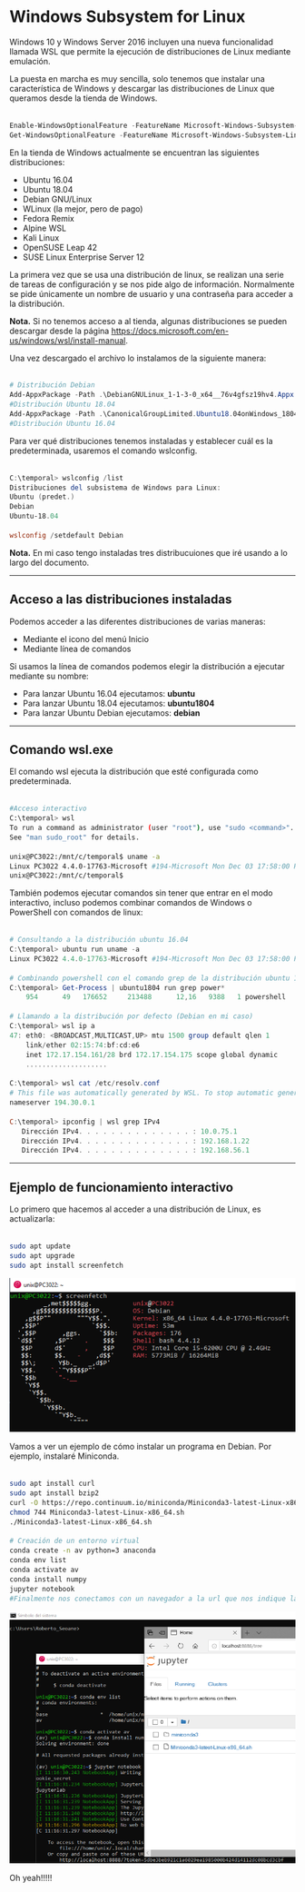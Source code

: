 # Windows Subsystem for Linux

Windows 10 y Windows Server 2016 incluyen una nueva funcionalidad llamada WSL que permite la ejecución de distribuciones de Linux mediante emulación.

La puesta en marcha es muy sencilla, solo tenemos que instalar una característica de Windows y descargar las distribuciones de Linux que queramos desde la tienda de Windows.

```powershell

Enable-WindowsOptionalFeature -FeatureName Microsoft-Windows-Subsystem-Linux -online
Get-WindowsOptionalFeature -FeatureName Microsoft-Windows-Subsystem-Linux -online

```

En la tienda de Windows actualmente se encuentran las siguientes distribuciones:

- Ubuntu 16.04
- Ubuntu 18.04
- Debian GNU/Linux
- WLinux (la mejor, pero de pago)
- Fedora Remix
- Alpine WSL
- Kali Linux
- OpenSUSE Leap 42
- SUSE Linux Enterprise Server 12

La primera vez que se usa una distribución de linux, se realizan una serie de tareas de configuración y se nos pide algo de información. Normalmente se pide únicamente un nombre de usuario y una contraseña para acceder a la distribución.

**Nota.** Si no tenemos acceso a al tienda, algunas distribuciones se pueden descargar desde la página https://docs.microsoft.com/en-us/windows/wsl/install-manual. 

Una vez descargado el archivo lo instalamos de la siguiente manera:

```powershell

# Distribución Debian
Add-AppxPackage -Path .\DebianGNULinux_1-1-3-0_x64__76v4gfsz19hv4.Appx
#Distribución Ubuntu 18.04
Add-AppxPackage -Path .\CanonicalGroupLimited.Ubuntu18.04onWindows_1804.2018.817.0_x64__79rhkp1fndgsc.Appx
#Distribución Ubuntu 16.04


```

Para ver qué distribuciones tenemos instaladas y establecer cuál es la predeterminada, usaremos el comando wslconfig.

```powershell

C:\temporal> wslconfig /list
Distribuciones del subsistema de Windows para Linux:
Ubuntu (predet.)
Debian
Ubuntu-18.04

wslconfig /setdefault Debian

```

**Nota.** En mi caso tengo instaladas tres distribucuiones que iré usando a lo largo del documento.

***

## Acceso a las distribuciones instaladas

Podemos acceder a las diferentes distribuciones de varias maneras:

- Mediante el icono del menú Inicio
- Mediante línea de comandos

Si usamos la línea de comandos podemos elegir la distribución a ejecutar mediante su nombre:

- Para lanzar Ubuntu 16.04 ejecutamos: **ubuntu**
- Para lanzar Ubuntu 18.04 ejecutamos: **ubuntu1804**
- Para lanzar Ubuntu Debian ejecutamos: **debian**

***

## Comando wsl.exe

El comando wsl ejecuta la distribución que esté configurada como predeterminada.

```bash

#Acceso interactivo
C:\temporal> wsl
To run a command as administrator (user "root"), use "sudo <command>".
See "man sudo_root" for details.

unix@PC3022:/mnt/c/temporal$ uname -a
Linux PC3022 4.4.0-17763-Microsoft #194-Microsoft Mon Dec 03 17:58:00 PST 2018 x86_64 x86_64 x86_64 GNU/Linux
unix@PC3022:/mnt/c/temporal$

```

También podemos ejecutar comandos sin tener que entrar en el modo interactivo, incluso podemos combinar comandos de Windows o PowerShell con comandos de linux:

```powershell

# Consultando a la distribución ubuntu 16.04
C:\temporal> ubuntu run uname -a
Linux PC3022 4.4.0-17763-Microsoft #194-Microsoft Mon Dec 03 17:58:00 PST 2018 x86_64 x86_64 x86_64 GNU/Linux

# Combinando powershell con el comando grep de la distribución ubuntu 18.04
C:\temporal> Get-Process | ubuntu1804 run grep power*
    954      49   176652     213488      12,16   9388   1 powershell

# Llamando a la distribución por defecto (Debian en mi caso)
C:\temporal> wsl ip a
47: eth0: <BROADCAST,MULTICAST,UP> mtu 1500 group default qlen 1
    link/ether 02:15:74:bf:cd:e6
    inet 172.17.154.161/28 brd 172.17.154.175 scope global dynamic
    ....................

C:\temporal> wsl cat /etc/resolv.conf
# This file was automatically generated by WSL. To stop automatic generation of this file, remove this line.
nameserver 194.30.0.1

C:\temporal> ipconfig | wsl grep IPv4
   Dirección IPv4. . . . . . . . . . . . . . : 10.0.75.1
   Dirección IPv4. . . . . . . . . . . . . . : 192.168.1.22
   Dirección IPv4. . . . . . . . . . . . . . : 192.168.56.1

```

***

## Ejemplo de funcionamiento interactivo

Lo primero que hacemos al acceder a una distribución de Linux, es actualizarla:

```bash

sudo apt update
sudo apt upgrade
sudo apt install screenfetch

```

![ScreenFetch en Debian](./Imagenes/DebianScreenFetch.PNG)

Vamos a ver un ejemplo de cómo instalar un programa en Debian. Por ejemplo, instalaré Miniconda.

```bash

sudo apt install curl
sudo apt install bzip2
curl -O https://repo.continuum.io/miniconda/Miniconda3-latest-Linux-x86_64.sh
chmod 744 Miniconda3-latest-Linux-x86_64.sh
./Miniconda3-latest-Linux-x86_64.sh

# Creación de un entorno virtual
conda create -n av python=3 anaconda
conda env list
conda activate av
conda install numpy
jupyter notebook
#Finalmente nos conectamos con un navegador a la url que nos indique la consola

```

![Jupyter Notebook en Debian](./Imagenes/JupyterNotebookDebian.PNG)

Oh yeah!!!!!
